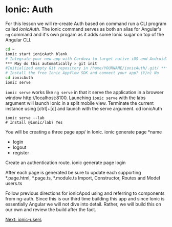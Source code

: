 # Ionic: Auth

For this lesson we will re-create Auth based on command run a CLI program called *ionicAuth*. The ionic command serves as both an alias for Angular's ```ng``` command and it's own progam as it adds some Ionic sugar on top of the Angular CLI.   

```sh
cd ~
ionic start ionicAuth blank
# Integrate your new app with Cordova to target native iOS and Android? (Y/n) No
*** May do this automatically > git init 
#Initialized empty Git repository in /home/YOURNAME/ionicAuth/.git/ ***
# Install the free Ionic Appflow SDK and connect your app? (Y/n) No
cd ionicAuth
ionic serve
```

```ionic serve``` works like ```ng serve``` in that it serve the application in a browser window http://localhost:8100.
Launching ```ionic serve``` with the labs argument will launch Ionic in a split mobile view. Terminate the current instance using [ctrl]+[c] and launch with the serve argument.
cd ionicAuth
```
ionic serve --lab
# Install @ionic/lab? Yes
```

You will be creating a three page app/ in Ionic.
ionic generate page *name
* login
* logout
* register


Create an authentication route. 
ionic generate page login

After each page is generated be sure to update each supporting *.page.html, *.page.ts, *.module.ts
Import, Constructor, Routes and Model
users.ts

Follow previous directions for ionicApod using and referring to components from ng-auth. Since this is our third time building this app and since Ionic is essentially Angular we will not dive into detail. Rather, we will build this on our own and review the build after the fact.

[Next: ionic-users](../04-IonicUsers/README.md)

